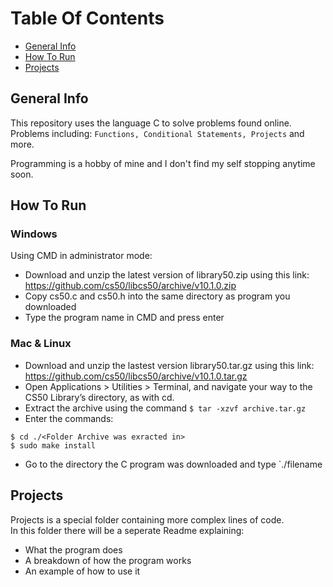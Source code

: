 # Table Of Contents
* [General Info](#general-info)
* [How To Run](#how-to-run)
* [Projects](#projects)

## General Info
This repository uses the language C to solve problems found online. Problems including: `Functions, Conditional Statements, Projects` and more. 

Programming is a hobby of mine and I don't find my self stopping anytime soon.

## How To Run 

### Windows

Using CMD in administrator mode:

* Download and unzip the latest version of library50.zip using this link: https://github.com/cs50/libcs50/archive/v10.1.0.zip
* Copy cs50.c and cs50.h into the same directory as program you downloaded
* Type the program name in CMD and press enter

### Mac & Linux

* Download and unzip the lastest version library50.tar.gz using this link: https://github.com/cs50/libcs50/archive/v10.1.0.tar.gz
* Open Applications > Utilities > Terminal, and navigate your way to the CS50 Library’s directory, as with cd.
* Extract the archive using the command `$ tar -xzvf archive.tar.gz`
* Enter the commands:
```
$ cd ./<Folder Archive was exracted in>
$ sudo make install
```
* Go to the directory the C program was downloaded and type `./filename

## Projects

Projects is a special folder containing more complex lines of code.<br />
In this folder there will be a seperate Readme explaining:
* What the program does
* A breakdown of how the program works
* An example of how to use it
